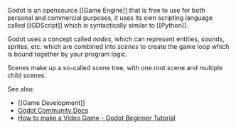 Godot is an opensource [[Game Engine]] that is free to use for both personal and commercial purposes, it uses its own scripting language called [[GDScript]] which is syntactically similar to [[Python]].

Godot uses a concept called *nodes*, which can represent entities, sounds, sprites, etc. which are combined into *scenes* to create the game loop which is bound together by your program logic. 

Scenes make up a so-called scene tree, with one root scene and multiple child scenes.




See also:
- [[Game Development]]
- [Godot Community Docs](https://docs.godot.community/)
- [How to make a Video Game - Godot Beginner Tutorial](https://www.youtube.com/watch?v=LOhfqjmasi0)